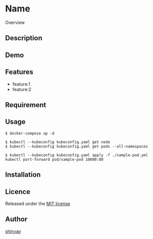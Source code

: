 # Name

Overview

## Description

## Demo

## Features

- feature:1
- feature:2

## Requirement

## Usage

```
$ docker-compose up -d
```

```
$ kubectl --kubeconfig kubeconfig.yaml get node
$ kubectl --kubeconfig kubeconfig.yaml get pods --all-namespaces
```

```
$ kubectl --kubeconfig kubeconfig.yaml apply -f ./sample-pod.yml
kubectl port-forward pod/sample-pod 10080:80
```

## Installation

## Licence

Released under the [MIT license](https://gist.githubusercontent.com/shinyay/56e54ee4c0e22db8211e05e70a63247e/raw/34c6fdd50d54aa8e23560c296424aeb61599aa71/LICENSE)

## Author

[shinyay](https://github.com/shinyay)
